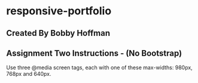 # responsive-portfolio

## Created By Bobby Hoffman

## Assignment Two Instructions - (No Bootstrap)

Use three @media screen tags, each with one of these max-widths: 980px, 768px and 640px.
